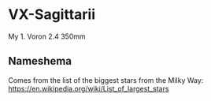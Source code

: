 # VX-Sagittarii
My 1. Voron 2.4 350mm

## Nameshema
Comes from the list of the biggest stars from the Milky Way: https://en.wikipedia.org/wiki/List_of_largest_stars
